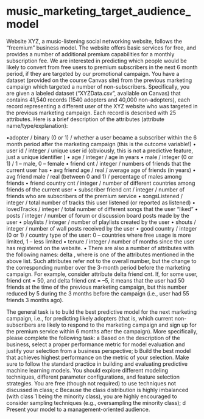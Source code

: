 # music_marketing_target_audience_model

Website XYZ, a music-listening social networking website, follows the “freemium” business model. The website offers basic services for free, and provides a number of additional premium capabilities for a monthly subscription fee. We are interested in predicting which people would be likely to convert from free users to premium subscribers in the next 6 month period, if they are targeted by our promotional campaign. You have a dataset (provided on the course Canvas site) from the previous marketing campaign which
targeted a number of non-subscribers. Specifically, you are given a labeled dataset (“XYZData.csv”, available on Canvas) that contains 41,540 records (1540 adopters and 40,000 non-adopters), each record representing a different user of the XYZ website who was targeted in the previous marketing campaign.
Each record is described with 25 attributes. Here is a brief description of the attributes
(attribute name/type/explanation):

•adopter / binary (0 or 1) / whether a user became a subscriber within the 6 month period after the marketing campaign (this is the outcome variable!)
• user id / integer / unique user id (obviously, this is not a predictive feature, just a unique identifier )
• age / integer / age in years
• male / integer (0 or 1) / 1 – male, 0 – female
• friend cnt / integer / numbers of friends that the current user has
• avg friend age / real / average age of friends (in years)
• avg friend male / real (between 0 and 1) / percentage of males among friends
• friend country cnt / integer / number of different countries among friends of the current user
• subscriber friend cnt / integer / number of friends who are subscribers of the premium service
• songsListened / integer / total number of tracks this user listened (or reported as listened)
• lovedTracks / integer / total number of different songs that the user “liked”
• posts / integer / number of forum or discussion board posts made by the user
• playlists / integer / number of playlists created by the user
• shouts / integer / number of wall posts received by the user
• good country / integer (0 or 1) / country type of the user: 0 – countries where free usage is more limited, 1 – less limited
• tenure / integer / number of months since the user has registered on the website.
• There are also a number of attributes with the following names: delta <attr-name >, where <attr-name > is one of the attributes mentioned in the above list. Such attributes refer not to the overall number, but the change to the corresponding number over the 3-month period before the marketing campaign. For example, consider attribute delta friend cnt. If, for some user, friend cnt = 50, and delta friend cnt = –5, it means that the user had 50 friends at the time of the previous marketing campaign, but this number reduced by 5 during the 3 months before the campaign (i.e., user had 55 friends 3 months ago).


The general task is to build the best predictive model for the next marketing campaign,
i.e., for predicting likely adopters (that is, which current non-subscribers are likely to respond to the marketing campaign and sign up for the premium service within 6 months after the campaign). More specifically, please complete the following task:
a Based on the description of the business, select a proper performance metric for model evaluation and justify your selection from a business perspective;
b Build the best model that achieves highest performance on the metric of your selection. Make sure to follow the standard practice in building and evaluating predictive machine
learning models. You should explore different modeling techniques, different parameter configurations, and feature selection strategies. You are free (though not required) to
use techniques not discussed in class;
c Because the class distribution is highly imbalanced (with class 1 being the minority
class), you are highly encouraged to consider sampling techniques (e.g., oversampling the minority class);
d Present your model to a management-oriented audience.

